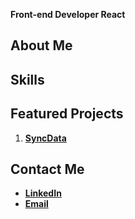**Front-end Developer React**

## About Me

## Skills

## Featured Projects

1. **[SyncData](https://github.com/Stv-devl/SyncData)**

## Contact Me
- **[LinkedIn](https://www.linkedin.com/in/stevan-l-793141128/)**
- **[Email](stevan.devpp@gmail.com)**
